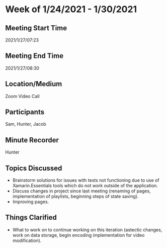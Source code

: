 # Week of 1/24/2021 - 1/30/2021

## Meeting Start Time
2021/1/27/07:23

## Meeting End Time
2021/1/27/08:30

## Location/Medium
Zoom Video Call

## Participants
Sam, Hunter, Jacob

## Minute Recorder
Hunter

## Topics Discussed
- Brainstorm solutions for issues with tests not functioning due to use of Xamarin.Essentials tools which do not work outside of the application.
- Discuss changes in project since last meeting (renaming of pages, implementation of playlists, beginning steps of state saving).
- Improving pages.

## Things Clarified
- What to work on to continue working on this iteration (astectic changes, work on data storage, begin encoding implementation for video modification).
